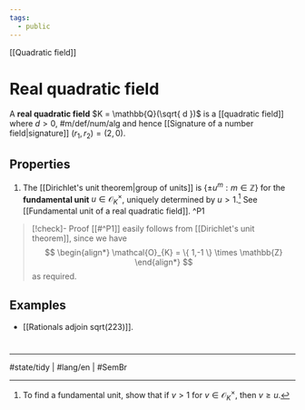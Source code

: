 ```yaml
---
tags:
  - public
---
```

[[Quadratic field]]
# Real quadratic field

A **real quadratic field** $K = \mathbb{Q}(\sqrt{ d })$ is a [[quadratic field]] where $d > 0$, #m/def/num/alg 
and hence [[Signature of a number field|signature]] $(r_{1},r_{2})=(2,0)$.

## Properties

1. The [[Dirichlet's unit theorem|group of units]] is $\{ \pm u^m : m \in \mathbb{Z} \}$ for the **fundamental unit** $u \in \mathcal{O}_{K}^\times$, uniquely determined by $u > 1$.[^1] 
   See [[Fundamental unit of a real quadratic field]]. ^P1

> [!check]- Proof
> [[#^P1]] easily follows from [[Dirichlet's unit theorem]], since we have
> $$
> \begin{align*}
> \mathcal{O}_{K} = \{ 1,-1 \} \times \mathbb{Z}
> \end{align*}
> $$
> as required. <span class="QED"/>

## Examples

- [[Rationals adjoin sqrt(223)]].

#
---
#state/tidy | #lang/en | #SemBr

[^1]: To find a fundamental unit, show that if $v > 1$ for $v \in \mathcal{O}_{K}^\times$, then $v \geq u$.
